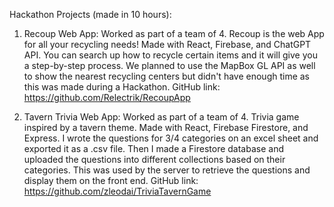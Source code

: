 Hackathon Projects (made in 10 hours):

1. Recoup Web App: Worked as part of a team of 4. Recoup is the web App for all your recycling needs! Made with React, Firebase, and ChatGPT API. You can search up how to recycle certain items and it will give you a step-by-step process. We planned to use the MapBox GL API as well to show the nearest recycling centers but didn't have enough time as this was made during a Hackathon. GitHub link: https://github.com/Relectrik/RecoupApp

2. Tavern Trivia Web App: Worked as part of a team of 4. Trivia game inspired by a tavern theme. Made with React, Firebase Firestore, and Express. I wrote the questions for 3/4 categories on an excel sheet and exported it as a .csv file. Then I made a Firestore database and uploaded the questions into different collections based on their categories. This was used by the server to retrieve the questions and display them on the front end. GitHub link: https://github.com/zleodai/TriviaTavernGame
